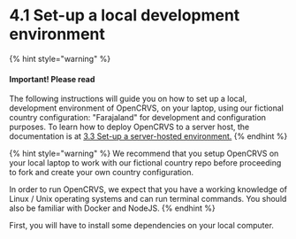 # 4.1 Set-up a local development environment

{% hint style="warning" %}
#### Important! Please read

The following instructions will guide you on how to set up a local, development environment of OpenCRVS, on your laptop, using our fictional country configuration: "Farajaland" for development and configuration purposes. To learn how to deploy OpenCRVS to a server host, the documentation is at [3.3 Set-up a server-hosted environment.](../../../../v1.8.0/setup/3.-installation/3.3-set-up-a-server-hosted-environment)
{% endhint %}

{% hint style="warning" %}
We recommend that you setup OpenCRVS on your local laptop to work with our fictional country repo before proceeding to fork and create your own country configuration.

In order to run OpenCRVS, we expect that you have a working knowledge of Linux / Unix operating systems and can run terminal commands. You should also be familiar with Docker and NodeJS.
{% endhint %}

First, you will have to install some dependencies on your local computer.
